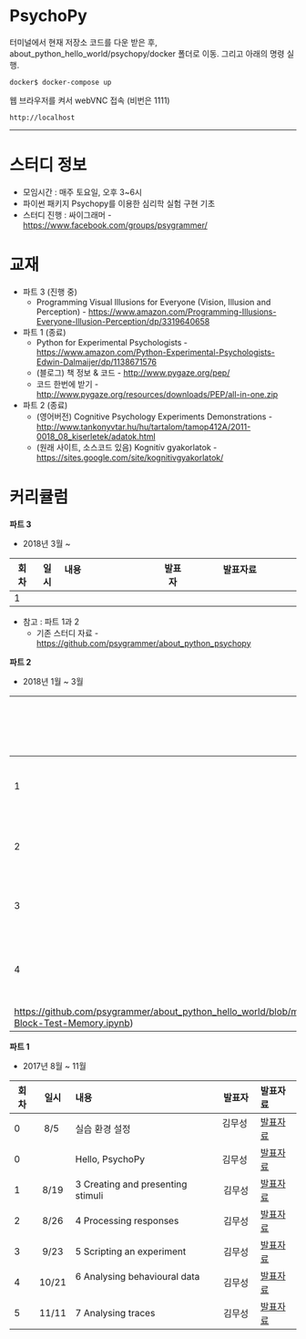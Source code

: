 # PsychoPy

터미널에서 현재 저장소 코드를 다운 받은 후, about_python_hello_world/psychopy/docker 폴더로 이동. 그리고 아래의 명령 실행.
```
docker$ docker-compose up
```
웹 브라우저를 켜서 webVNC 접속 (비번은 1111)
```
http://localhost
```

---------------------

# 스터디 정보 
* 모임시간 : 매주 토요일, 오후 3~6시
* 파이썬 패키지 Psychopy를 이용한 심리학 실험 구현 기초
* 스터디 진행 : 싸이그래머 - https://www.facebook.com/groups/psygrammer/

# 교재
* 파트 3 (진행 중)
  * Programming Visual Illusions for Everyone (Vision, Illusion and Perception) - https://www.amazon.com/Programming-Illusions-Everyone-Illusion-Perception/dp/3319640658
* 파트 1 (종료)
  * Python for Experimental Psychologists - https://www.amazon.com/Python-Experimental-Psychologists-Edwin-Dalmaijer/dp/1138671576
  * (블로그) 책 정보 & 코드 - http://www.pygaze.org/pep/
  *  코드 한번에 받기 - http://www.pygaze.org/resources/downloads/PEP/all-in-one.zip
* 파트 2 (종료)
  * (영어버전) Cognitive Psychology Experiments Demonstrations - http://www.tankonyvtar.hu/hu/tartalom/tamop412A/2011-0018_08_kiserletek/adatok.html
  * (원래 사이트, 소스코드 있음) Kognitív gyakorlatok - https://sites.google.com/site/kognitivgyakorlatok/

  
# 커리큘럼

<b>파트 3 </b>
* 2018년 3월 ~

| 회차 |  일시 | 내용                                  | 발표자 |              발표자료                    |
|-----|:----:| :------------------------------------|:----:|:---------------------------------------- |
|  1  |  |  							            |     |   |


* 참고 : 파트 1과 2
  -  기존 스터디 자료 - https://github.com/psygrammer/about_python_psychopy


<b>파트 2 </b>
* 2018년 1월 ~ 3월    

| 회차 |  일시 | 내용                                  | 발표자 |              발표자료                    |
|-----|:----:| :------------------------------------|:----:|:---------------------------------------- |
|  1  | 1/13 | (Perception) Attentional Blink Paradigm 							            | 김무성    | [발표자료](https://github.com/psygrammer/about_python_hello_world/blob/master/psychopy/notebooks/part2/Perception/Attentional_Blink_Paradigm/Attentional_Blink_Paradigm.ipynb)  |
|  2  | 1/27 | (Executive functions ) Go/no go paradigm 							         | 김무성 | [발표자료](https://github.com/psygrammer/about_python_hello_world/blob/master/psychopy/notebooks/part2/ExecutiveFunctions/Go_NoGo_Paradigm/Go_NoGo_Paradigm.ipynb) |
|  3  | 2/10  | (Perception) Eriksen flanker test     |Y.Lee | [발표자료](https://github.com/psygrammer/about_python_hello_world/blob/master/psychopy/notebooks/part2/Perception/Erikson_Flanker_Test/Erikson_Flanker_Test.ipynb) |
|  4  | 3/3  | (Memory) Corsi block test     |Y.Lee | [발표자료](
https://github.com/psygrammer/about_python_hello_world/blob/master/psychopy/notebooks/part2/Memory/CorsiBlockTestMemory/Corsi-Block-Test-Memory.ipynb) |


<b>파트 1 </b>
* 2017년 8월 ~ 11월    

| 회차 |  일시 | 내용                                  | 발표자 |              발표자료                    |
|-----|:----:| :------------------------------------|:----:|:---------------------------------------- |
|  0  | 8/5  | 실습 환경 설정 							            | 김무성    | [발표자료](https://github.com/psygrammer/about_python_hello_world/blob/master/psychopy/notebooks/part1/setup.ipynb)  |
|  0  |      | Hello, PsychoPy 							         | 김무성 | [발표자료](https://github.com/psygrammer/about_python_hello_world/blob/master/psychopy/notebooks/part1/hello_psychopy.ipynb) |
|  1  | 8/19  | 3 Creating and presenting stimuli     |김무성 | [발표자료](https://github.com/psygrammer/about_python_hello_world/blob/master/psychopy/notebooks/part1/ch03/03_Creating_and_presenting_stimuli.ipynb) |
|  2  | 8/26 | 4 Processing responses 	             |김무성 | [발표자료](https://github.com/psygrammer/about_python_hello_world/blob/master/psychopy/notebooks/part1/ch04/04_Processing_responses.ipynb) |
|  3  | 9/23 | 5 Scripting an experiment  					 |김무성 | [발표자료](https://github.com/psygrammer/about_python_hello_world/blob/master/psychopy/notebooks/part1/ch05/05_SCRIPTING_AN_EXPERIMENT.ipynb) |
|  4  | 10/21 | 6 Analysing behavioural data          | 김무성 | [발표자료](https://github.com/psygrammer/about_python_hello_world/blob/master/psychopy/notebooks/part1/ch06/06_ANALYSING_BEHAVIOURAL_DATA.ipynb) |
|  5  | 11/11 | 7 Analysing traces			               |김무성 | [발표자료](https://github.com/psygrammer/about_python_hello_world/blob/master/psychopy/notebooks/part1/ch07/07_ANALYSING_TRACES.ipynb) |


